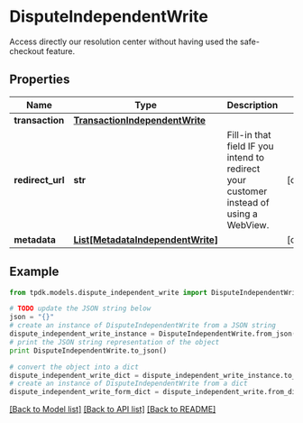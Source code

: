 # DisputeIndependentWrite

Access directly our resolution center without having used the safe-checkout feature.

## Properties

Name | Type | Description | Notes
------------ | ------------- | ------------- | -------------
**transaction** | [**TransactionIndependentWrite**](TransactionIndependentWrite.md) |  | 
**redirect_url** | **str** | Fill-in that field IF you intend to redirect your customer instead of using a WebView. | [optional] 
**metadata** | [**List[MetadataIndependentWrite]**](MetadataIndependentWrite.md) |  | [optional] 

## Example

```python
from tpdk.models.dispute_independent_write import DisputeIndependentWrite

# TODO update the JSON string below
json = "{}"
# create an instance of DisputeIndependentWrite from a JSON string
dispute_independent_write_instance = DisputeIndependentWrite.from_json(json)
# print the JSON string representation of the object
print DisputeIndependentWrite.to_json()

# convert the object into a dict
dispute_independent_write_dict = dispute_independent_write_instance.to_dict()
# create an instance of DisputeIndependentWrite from a dict
dispute_independent_write_form_dict = dispute_independent_write.from_dict(dispute_independent_write_dict)
```
[[Back to Model list]](../README.md#documentation-for-models) [[Back to API list]](../README.md#documentation-for-api-endpoints) [[Back to README]](../README.md)


